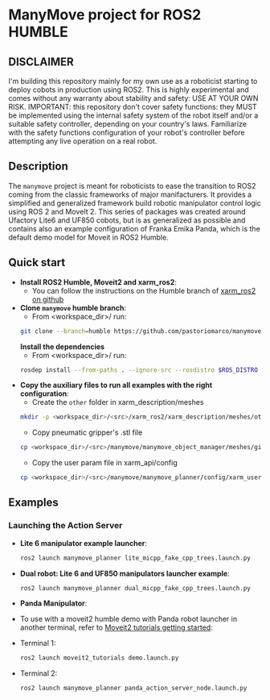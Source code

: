 # ManyMove project for ROS2 HUMBLE

## DISCLAIMER

I'm building this repository mainly for my own use as a roboticist starting to deploy cobots in production using ROS2.
This is highly experimental and comes without any warranty about stability and safety: USE AT YOUR OWN RISK.
IMPORTANT: this repository don't cover safety functions: they MUST be implemented using the internal safety system of the robot itself and/or a suitable safety controller, depending on your country's laws. Familiarize with the safety functions configuration of your robot's controller before attempting any live operation on a real robot.

## Description

The `manymove` project is meant for roboticists to ease the transition to ROS2 coming from the classic frameworks of major manifacturers.
It provides a simplified and generalized framework build robotic manipulator control logic using ROS 2 and MoveIt 2. 
This series of packages was created around Ufactory Lite6 and UF850 cobots, but is as generalized as possible and contains also an example configuration of Franka Emika Panda, which is the default demo model for Moveit in ROS2 Humble.

## Quick start

- **Install ROS2 Humble, Moveit2 and xarm_ros2**:
  - You can follow the instructions on the Humble branch of [xarm_ros2 on github](https://github.com/xArm-Developer/xarm_ros2/tree/humble)
- **Clone `manymove` humble branch**:
  - From <workspace_dir>/<src> run:
  ```bash
  git clone --branch=humble https://github.com/pastoriomarco/manymove.git
  ```
  **Install the dependencies**
  - From <workspace_dir>/<src> run:
  ```bash
  rosdep install --from-paths . --ignore-src --rosdistro $ROS_DISTRO -y
  ```
- **Copy the auxiliary files to run all examples with the right configuration**:
  - Create the `other` folder in xarm_description/meshes 
  ```bash
  mkdir -p <workspace_dir>/<src>/xarm_ros2/xarm_description/meshes/other
  ```
  - Copy pneumatic gripper's .stl file
  ```bash
  cp <workspace_dir>/<src>/manymove/manymove_object_manager/meshes/gimatic_pq2516/* <workspace_dir>/<src>/xarm_ros2/xarm_description/meshes/other/
  ```
  - Copy the user param file in xarm_api/config
  ```bash
  cp <workspace_dir>/<src>/manymove/manymove_planner/config/xarm_user_params.yaml <workspace_dir>/<src>/xarm_ros2/xarm_api/config/
  ```

## Examples

### Launching the Action Server

- **Lite 6 manipulator example launcher**:
  ```bash
  ros2 launch manymove_planner lite_micpp_fake_cpp_trees.launch.py
  ```
  
- **Dual robot: Lite 6 and UF850 manipulators launcher example**:
  ```bash
  ros2 launch manymove_planner dual_micpp_fake_cpp_trees.launch.py
  ```

- **Panda Manipulator**:
- To use with a moveit2 humble demo with Panda robot launcher in another terminal, refer to [Moveit2 tutorials getting started](https://moveit.picknik.ai/humble/doc/tutorials/getting_started/getting_started.html):
- Terminal 1:
  ```bash
  ros2 launch moveit2_tutorials demo.launch.py
  ```
- Terminal 2:
  ```bash
  ros2 launch manymove_planner panda_action_server_node.launch.py
  ```
